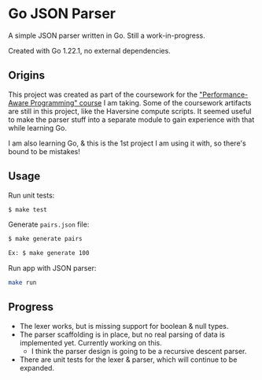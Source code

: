 # Go JSON Parser

A simple JSON parser written in Go. Still a work-in-progress.

Created with Go 1.22.1, no external dependencies.

## Origins

This project was created as part of the coursework for the ["Performance-Aware Programming" course](https://www.computerenhance.com/p/table-of-contents) I am taking. Some of the coursework artifacts are still in this project, like the Haversine compute scripts. It seemed useful to make the parser stuff into a separate module to gain experience with that while learning Go.

I am also learning Go, & this is the 1st project I am using it with, so there's bound to be mistakes!

## Usage

Run unit tests:

```sh
$ make test
```

Generate `pairs.json` file:
```sh
$ make generate pairs

Ex: $ make generate 100
```

Run app with JSON parser:
```sh
make run
```


## Progress

- The lexer works, but is missing support for boolean & null types.
- The parser scaffolding is in place, but no real parsing of data is implemented yet. Currently working on this.
	- I think the parser design is going to be a recursive descent parser.
- There are unit tests for the lexer & parser, which will continue to be expanded.

